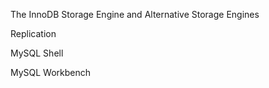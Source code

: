 The InnoDB Storage Engine and Alternative Storage Engines

Replication

MySQL Shell

MySQL Workbench


